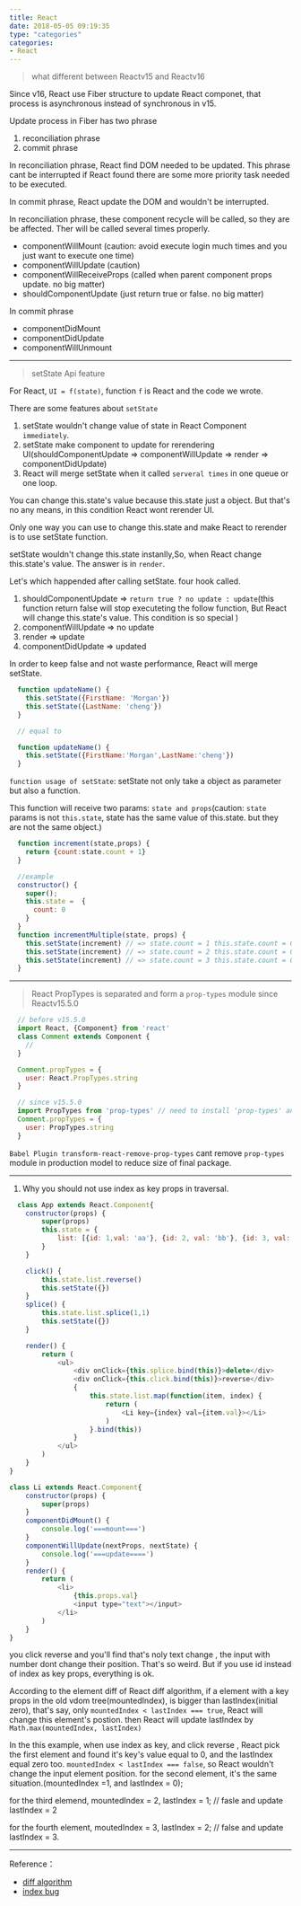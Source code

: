 ```yaml
---
title: React
date: 2018-05-05 09:19:35
type: "categories"
categories:
- React
---
```


> what different between Reactv15 and Reactv16

Since v16, React use Fiber structure to update React componet, that process is asynchronous instead of synchronous in v15.

Update process in Fiber has two phrase
1.  reconciliation phrase 
2.  commit phrase 

In reconciliation phrase, React find DOM needed to be updated. This phrase cant be interrupted if React found there are some more priority task needed to be executed.

In commit phrase, React update the DOM and wouldn't be interrupted.

In reconciliation phrase, these component recycle will be called, so they are be affected. Ther will be called several times properly.
* componentWillMount (caution: avoid execute login much times and you just want to execute one time)
* componentWillUpdate (caution)
* componentWillReceiveProps (called when parent component props update. no big matter)
* shouldComponentUpdate (just return true or false. no big matter)

In commit phrase
* componentDidMount
* componentDidUpdate
* componentWillUnmount

---

> setState Api feature

For React, `UI = f(state)`, function `f` is React and the code we wrote.

There are some features about `setState`
1. setState wouldn't change value of state in React Component `immediately`.
2. setState make component to update for rerendering UI(shouldComponentUpdate => componentWillUpdate => render => componentDidUpdate)
3. React will merge setState when it called `serveral times` in one queue or one loop.

You can change this.state's value because this.state just a object. But that's no any means, in this condition React wont rerender UI.

Only one way you can use to change this.state and make React to rerender is to use setState function.

setState wouldn't change this.state instanlly,So, when React change this.state's value. The answer is in `render`.

Let's which happended after calling setState. four hook called.

1. shouldComponentUpdate => `return true ? no update : update`(this function return false will stop executeting the follow function, But React will change this.state's value. This condition is so special )
2. componentWillUpdate => no update
3. render => update
4. componentDidUpdate => updated

In order to keep false and not waste performance, React will merge setState.

```javascript
  function updateName() {
    this.setState({FirstName: 'Morgan'})
    this.setState({LastName: 'cheng'})
  }

  // equal to

  function updateName() {
    this.setState({FirstName:'Morgan',LastName:'cheng'})
  }

````

`function usage of setState`: setState not only take a object as parameter but also a function.

This function will receive two params: `state and props`(caution: `state` params is not `this.state`, state has the same value of this.state. but they are not the same object.)

```javascript
  function increment(state,props) {
    return {count:state.count + 1}
  }

  //example
  constructor() {
    super();
    this.state =  {
      count: 0
    }
  }
  function incrementMultiple(state, props) {
    this.setState(increment) // => state.count = 1 this.state.count = 0
    this.setState(increment) // => state.count = 2 this.state.count = 0
    this.setState(increment) // => state.count = 3 this.state.count = 0
  }
```

---

> React PropTypes is separated and form a `prop-types` module since Reactv15.5.0

```javascript
  // before v15.5.0
  import React, {Component} from 'react'
  class Comment extends Component {
    //
  }

  Comment.propTypes = {
    user: React.PropTypes.string
  }

  // since v15.5.0
  import PropTypes from 'prop-types' // need to install 'prop-types' and then import it.
  Comment.propTypes = {
    user: PropTypes.string
  }
```

`Babel Plugin transform-react-remove-prop-types` cant remove `prop-types` module in production model to reduce size of final package.


---

1. Why you should not use index as key props in traversal.

```javascript
  class App extends React.Component{
	constructor(props) {
		super(props)
		this.state = {
			list: [{id: 1,val: 'aa'}, {id: 2, val: 'bb'}, {id: 3, val: 'cc'},{id:4,val:'dd'}]
		}
	}

	click() {
		this.state.list.reverse()
		this.setState({})
	}
	splice() {
		this.state.list.splice(1,1)
		this.setState({})
	}

	render() {
		return (
            <ul>
                <div onClick={this.splice.bind(this)}>delete</div>
                <div onClick={this.click.bind(this)}>reverse</div>
                {
                	this.state.list.map(function(item, index) {
                		return (
                            <Li key={index} val={item.val}></Li>
                		)
                	}.bind(this))
                }
            </ul>
		)
	}
}

class Li extends React.Component{
	constructor(props) {
		super(props)
	}
	componentDidMount() {
		console.log('===mount===')
	}
	componentWillUpdate(nextProps, nextState) {
		console.log('===update====')
	}
	render() {
		return (
            <li>
                {this.props.val}
                <input type="text"></input>
            </li>
		)
	}
}

```
you click reverse and you'll find that's noly text change , the input with number dont change their position. That's so weird. 
But if you use id instead of index as key props, everything is ok.

According to the element diff of React diff algorithm, if a element with a key props in the old vdom tree(mountedIndex), is bigger than lastIndex(initial zero), that's say, only `mountedIndex < lastIndex === true`, React will change this element's postion. then React will update lastIndex by `Math.max(mountedIndex, lastIndex)` 

 In the this example, when use index as key, and click
reverse , React pick the first element and found it's key's value equal to 0, and the lastIndex equal zero too. `mountedIndex < lastIndex === false`, so React wouldn't change the input element position. for the second element, it's the same situation.(mountedIndex =1, and lastIndex = 0);

for the third elemend, mountedIndex = 2, lastIndex = 1; // fasle and update lastIndex = 2

for the fourth element, moutedIndex = 3, lastIndex = 2;
// false and update lastIndex = 3.


----
Reference：
  * [diff algorithm](https://zhuanlan.zhihu.com/p/20346379)
  * [index bug](https://juejin.im/post/5a31dda3f265da43052ea207)